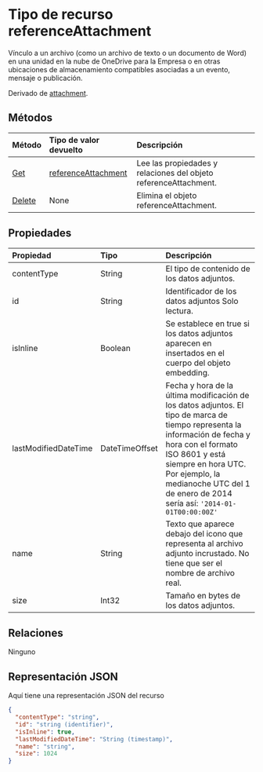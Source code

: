 # <a name="referenceattachment-resource-type"></a>Tipo de recurso referenceAttachment

Vínculo a un archivo (como un archivo de texto o un documento de Word) en una unidad en la nube de OneDrive para la Empresa o en otras ubicaciones de almacenamiento compatibles asociadas a un evento, mensaje o publicación.

Derivado de [attachment](attachment.md).

## <a name="methods"></a>Métodos

| Método       | Tipo de valor devuelto  |Descripción|
|:---------------|:--------|:----------|
|[Get](../api/attachment_get.md) | [referenceAttachment](referenceattachment.md) |Lee las propiedades y relaciones del objeto referenceAttachment.|
|[Delete](../api/attachment_delete.md) | None |Elimina el objeto referenceAttachment. |


## <a name="properties"></a>Propiedades
| Propiedad       | Tipo    |Descripción|
|:---------------|:--------|:----------|
|contentType|String|El tipo de contenido de los datos adjuntos.|
|id|String|Identificador de los datos adjuntos  Solo lectura.|
|isInline|Boolean|Se establece en true si los datos adjuntos aparecen en insertados en el cuerpo del objeto embedding.|
|lastModifiedDateTime|DateTimeOffset|Fecha y hora de la última modificación de los datos adjuntos. El tipo de marca de tiempo representa la información de fecha y hora con el formato ISO 8601 y está siempre en hora UTC. Por ejemplo, la medianoche UTC del 1 de enero de 2014 sería así: `'2014-01-01T00:00:00Z'`|
|name|String|Texto que aparece debajo del icono que representa al archivo adjunto incrustado. No tiene que ser el nombre de archivo real.|
|size|Int32|Tamaño en bytes de los datos adjuntos.|


## <a name="relationships"></a>Relaciones
Ninguno



## <a name="json-representation"></a>Representación JSON

Aquí tiene una representación JSON del recurso

<!-- {
  "blockType": "resource",
  "optionalProperties": [

  ],
  "@odata.type": "microsoft.graph.referenceAttachment"
}-->

```json
{
  "contentType": "string",
  "id": "string (identifier)",
  "isInline": true,
  "lastModifiedDateTime": "String (timestamp)",
  "name": "string",
  "size": 1024
}

```

<!-- uuid: 8fcb5dbc-d5aa-4681-8e31-b001d5168d79
2015-10-25 14:57:30 UTC -->
<!-- {
  "type": "#page.annotation",
  "description": "referenceAttachment resource",
  "keywords": "",
  "section": "documentation",
  "tocPath": ""
}-->
